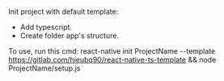 Init project with default template:

- Add typescript.
- Create folder app's structure.

To use, run this cmd:
react-native init ProjectName --template https://gitlab.com/hieubq90/react-native-ts-template && node ProjectName/setup.js
